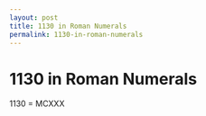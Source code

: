 ```yaml
---
layout: post
title: 1130 in Roman Numerals
permalink: 1130-in-roman-numerals
---
```


# 1130 in Roman Numerals

1130 = MCXXX
